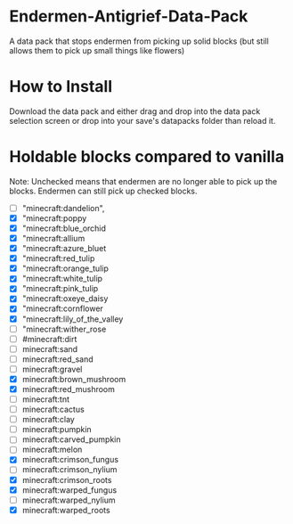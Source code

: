 # Endermen-Antigrief-Data-Pack
A data pack that stops endermen from picking up solid blocks (but still allows them to pick up small things like flowers)

# How to Install
Download the data pack and either drag and drop into the data pack selection screen or drop into your save's datapacks folder than reload it.

# Holdable blocks compared to vanilla
Note: Unchecked means that endermen are no longer able to pick up the blocks. Endermen can still pick up checked blocks.
- [ ] "minecraft:dandelion",
- [x] "minecraft:poppy
- [x] "minecraft:blue_orchid
- [x] "minecraft:allium
- [x] "minecraft:azure_bluet
- [x] "minecraft:red_tulip
- [x] "minecraft:orange_tulip
- [x] "minecraft:white_tulip
- [x] "minecraft:pink_tulip
- [x] "minecraft:oxeye_daisy
- [x] "minecraft:cornflower
- [x] "minecraft:lily_of_the_valley
- [ ] "minecraft:wither_rose
- [ ] #minecraft:dirt
- [ ] minecraft:sand
- [ ] minecraft:red_sand
- [ ] minecraft:gravel
- [x] minecraft:brown_mushroom
- [x] minecraft:red_mushroom
- [ ] minecraft:tnt
- [ ] minecraft:cactus
- [ ] minecraft:clay
- [ ] minecraft:pumpkin
- [ ] minecraft:carved_pumpkin
- [ ] minecraft:melon
- [x] minecraft:crimson_fungus
- [ ] minecraft:crimson_nylium
- [x] minecraft:crimson_roots
- [x] minecraft:warped_fungus
- [ ] minecraft:warped_nylium
- [x] minecraft:warped_roots
